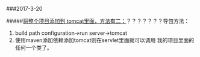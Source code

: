 ###2017-3-20

#####<u>将整个项目添加到 tomcat里面，方法有二：</u>？？？？？？？导包方法：

1.  build path configuration->run server->tomcat
2. 使用maven添加依赖添加tomcat则在servlet里面就可以调用 我的项目里面的任何一个类了。


